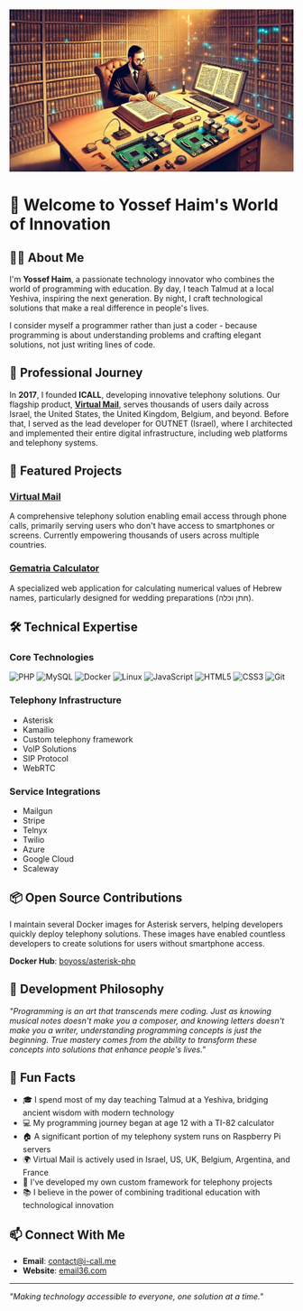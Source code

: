 <img src="https://raw.githubusercontent.com/showf68/showf68/refs/heads/main/assets/banner.webp" alt="Yossef Haim's Banner" width="800">

# 👋 Welcome to Yossef Haim's World of Innovation

## 🧑‍💻 About Me
I'm **Yossef Haim**, a passionate technology innovator who combines the world of programming with education. By day, I teach Talmud at a local Yeshiva, inspiring the next generation. By night, I craft technological solutions that make a real difference in people's lives.

I consider myself a programmer rather than just a coder - because programming is about understanding problems and crafting elegant solutions, not just writing lines of code.

## 🌟 Professional Journey
In **2017**, I founded **ICALL**, developing innovative telephony solutions. Our flagship product, **[Virtual Mail](https://email36.com)**, serves thousands of users daily across Israel, the United States, the United Kingdom, Belgium, and beyond. Before that, I served as the lead developer for OUTNET (Israel), where I architected and implemented their entire digital infrastructure, including web platforms and telephony systems.

## 🚀 Featured Projects

### [Virtual Mail](https://email36.com)
A comprehensive telephony solution enabling email access through phone calls, primarily serving users who don't have access to smartphones or screens. Currently empowering thousands of users across multiple countries.

### [Gematria Calculator](https://gimatrion.com)
A specialized web application for calculating numerical values of Hebrew names, particularly designed for wedding preparations (חתן וכלה).

## 🛠️ Technical Expertise

### Core Technologies
![PHP](https://img.shields.io/badge/PHP-777BB4?style=for-the-badge&logo=php&logoColor=white)
![MySQL](https://img.shields.io/badge/MySQL-4479A1?style=for-the-badge&logo=mysql&logoColor=white)
![Docker](https://img.shields.io/badge/Docker-2496ED?style=for-the-badge&logo=docker&logoColor=white)
![Linux](https://img.shields.io/badge/Linux-FCC624?style=for-the-badge&logo=linux&logoColor=black)
![JavaScript](https://img.shields.io/badge/JavaScript-F7DF1E?style=for-the-badge&logo=javascript&logoColor=black)
![HTML5](https://img.shields.io/badge/HTML5-E34F26?style=for-the-badge&logo=html5&logoColor=white)
![CSS3](https://img.shields.io/badge/CSS3-1572B6?style=for-the-badge&logo=css3&logoColor=white)
![Git](https://img.shields.io/badge/Git-F05032?style=for-the-badge&logo=git&logoColor=white)

### Telephony Infrastructure
- Asterisk
- Kamailio
- Custom telephony framework
- VoIP Solutions
- SIP Protocol
- WebRTC

### Service Integrations
- Mailgun
- Stripe
- Telnyx
- Twilio
- Azure
- Google Cloud
- Scaleway

## 📦 Open Source Contributions
I maintain several Docker images for Asterisk servers, helping developers quickly deploy telephony solutions. These images have enabled countless developers to create solutions for users without smartphone access.

**Docker Hub**: [boyoss/asterisk-php](https://hub.docker.com/r/boyoss/asterisk-php)

## 💭 Development Philosophy
*"Programming is an art that transcends mere coding. Just as knowing musical notes doesn't make you a composer, and knowing letters doesn't make you a writer, understanding programming concepts is just the beginning. True mastery comes from the ability to transform these concepts into solutions that enhance people's lives."*

## 🎯 Fun Facts
- 🎓 I spend most of my day teaching Talmud at a Yeshiva, bridging ancient wisdom with modern technology
- 💻 My programming journey began at age 12 with a TI-82 calculator
- 🏠 A significant portion of my telephony system runs on Raspberry Pi servers
- 🌍 Virtual Mail is actively used in Israel, US, UK, Belgium, Argentina, and France
- 🔧 I've developed my own custom framework for telephony projects
- 📚 I believe in the power of combining traditional education with technological innovation

## 📫 Connect With Me
- **Email**: [contact@i-call.me](mailto:contact@i-call.me)
- **Website**: [email36.com](https://email36.com)

---

*"Making technology accessible to everyone, one solution at a time."*
